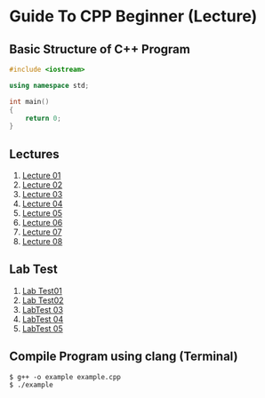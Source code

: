 # Guide To CPP Beginner (Lecture)

## Basic Structure of C++ Program

```cpp
#include <iostream>

using namespace std;

int main()
{
    return 0;
}

```

## Lectures
1. [Lecture 01](https://github.com/yclim95/GuideToCPPBegineer01/tree/master/Lecture01)
2. [Lecture 02](https://github.com/yclim95/GuideToCPPBegineer01/tree/master/Lecture02)
3. [Lecture 03](https://github.com/yclim95/GuideToCPPBegineer01/tree/master/Lecture03)
4. [Lecture 04](https://github.com/yclim95/GuideToCPPBegineer01/tree/master/Lecture04)
5. [Lecture 05](https://github.com/yclim95/GuideToCPPBegineer01/tree/master/Lecture05)
6. [Lecture 06](https://github.com/yclim95/GuideToCPPBegineer01/tree/master/Lecture06)
7. [Lecture 07](https://github.com/yclim95/GuideToCPPBegineer01/tree/master/Lecture07)
8. [Lecture 08](https://github.com/yclim95/GuideToCPPBegineer01/tree/master/Lecture08)

## Lab Test
1. [Lab Test01](https://github.com/yclim95/GuideToCPPBegineer01/tree/master/LabTest01)
2. [Lab Test02](https://github.com/yclim95/GuideToCPPBegineer01/tree/master/LabTest02)
3. [LabTest 03](https://github.com/yclim95/GuideToCPPBegineer01/tree/master/LabTest03)
4. [LabTest 04](https://github.com/yclim95/GuideToCPPBegineer01/tree/master/LabTest04)
5. [LabTest 05](https://github.com/yclim95/GuideToCPPBegineer01/tree/master/LabTest05)

## Compile Program using clang (Terminal)
```vim
$ g++ -o example example.cpp
$ ./example
```
